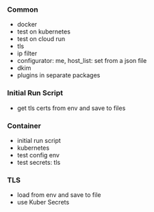### Common

- docker
- test on kubernetes
- test on cloud run
- tls
- ip filter
- configurator: me, host_list: set from a json file
- dkim
- plugins in separate packages

### Initial Run Script

- get tls certs from env and save to files

### Container

- initial run script
- kubernetes
- test config env
- test secrets: tls

### TLS

- load from env and save to file
- use Kuber Secrets
